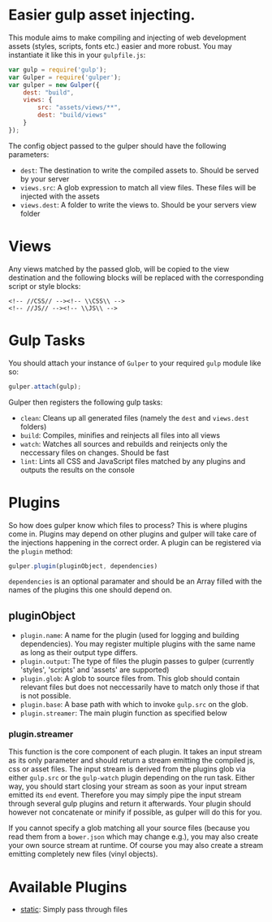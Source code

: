 Easier gulp asset injecting.
============================

This module aims to make compiling and injecting of web development assets (styles, scripts, fonts etc.) easier and more robust. You may instantiate it like this in your `gulpfile.js`:

``` js
var gulp = require('gulp');
var Gulper = require('gulper');
var gulper = new Gulper({
	dest: "build",
	views: {
		src: "assets/views/**",
		dest: "build/views"
	}
});
```

The config object passed to the gulper should have the following parameters:
* `dest`: The destination to write the compiled assets to. Should be served by your server
* `views.src`: A glob expression to match all view files. These files will be injected with the assets
* `views.dest`: A folder to write the views to. Should be your servers view folder


Views
=====
Any views matched by the passed glob, will be copied to the view destination and the following blocks will be replaced with the corresponding script or style blocks:

	<!-- //CSS// --><!-- \\CSS\\ -->
	<!-- //JS// --><!-- \\JS\\ -->


Gulp Tasks
==========
You should attach your instance of `Gulper` to your required `gulp` module like so:

``` js
gulper.attach(gulp);
```

Gulper then registers the following gulp tasks:
* `clean`: Cleans up all generated files (namely the `dest` and `views.dest` folders)
* `build`: Compiles, minifies and reinjects all files into all views
* `watch`: Watches all sources and rebuilds and reinjects only the neccessary files on changes. Should be fast
* `lint`: Lints all CSS and JavaScript files matched by any plugins and outputs the results on the console


Plugins
=======
So how does gulper know which files to process? This is where plugins come in. Plugins may depend on other plugins and gulper will take care of the injections happening in the correct order. A plugin can be registered via the `plugin` method:

``` js
gulper.plugin(pluginObject, dependencies)
```

`dependencies` is an optional paramater and should be an Array filled with the names of the plugins this one should depend on.

pluginObject
------------
* `plugin.name`: A name for the plugin (used for logging and building dependencies). You may register multiple plugins with the same name as long as their output type differs.
* `plugin.output`: The type of files the plugin passes to gulper (currently 'styles', 'scripts' and 'assets' are supported)
* `plugin.glob`: A glob to source files from. This glob should contain relevant files but does not neccessarily have to match only those if that is not possible.
* `plugin.base`: A base path with which to invoke `gulp.src` on the glob.
* `plugin.streamer`: The main plugin function as specified below


### plugin.streamer
This function is the core component of each plugin. It takes an input stream as its only parameter and should return a stream emitting the compiled js, css or asset files.
The input stream is derived from the plugins glob via either `gulp.src` or the `gulp-watch` plugin depending on the run task. Either way, you should start closing your stream as soon as your input stream emitted its `end` event.
Therefore you may simply pipe the input stream through several gulp plugins and return it afterwards. Your plugin should however not concatenate or minify if possible, as gulper will do this for you.

If you cannot specify a glob matching all your source files (because you read them from a `bower.json` which may change e.g.), you may also create your own source stream at runtime. Of course you may also create a stream emitting completely new files (vinyl objects).


Available Plugins
=================
* [static](https://github.com/PaulAvery/sails-gulper-static.git): Simply pass through files
